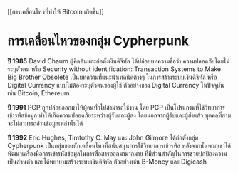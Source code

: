 [[การเคลื่อนไหวที่ทำให้ Bitcoin เกิดขึ้น]]
# การเคลื่อนไหวของกลุ่ม Cypherpunk
**ปี 1985** David Chaum ผู้คิดค้นและก่อตั้งเงินดิจิทัล ได้ปล่อยบทความชื่อว่า ความปลอดภัยโดยไม่ระบุตัวตน หรือ Security without identification: Transaction Systems to Make Big Brother Obsolete เป็นบทความที่แนะนำเทคนิคต่างๆ ในการสร้างระบบเงินดิจิทัล หรือ Digital Currency แบบไม่ต้องระบุตัวตนของผู้ใช้ ตัวอย่างของ Digital Currency ในปัจจุบัน เช่น Bitcoin, Ethereum

**ปี 1991** PGP ถูกปล่อยออกมาให้ผู้คนทั่วไปสามารถใช้งาน โดย PGP เป็นโปรแกรมที่ใช้วิทยาการเข้ารหัสข้อมูล ทำให้เกิดความปลอดภัยระหว่างผู้รับและผู้ส่ง โดยนอกจากผู้รับและผู้ส่งแล้ว บุคคลที่สามจะไม่สามารถอ่านข้อมูลเหล่านั้นได้

**ปี 1992** Eric Hughes, Timtothy C. May และ John Gilmore ได้ก่อตั้งกลุ่ม Cypherpunk เป็นกลุ่มของนักเคลื่อนไหวที่สนับสนุนการใช้วิทยาการเข้ารหัส หลังจากนั้นพวกเขาได้พัฒนาเครื่องมือการเข้ารหัสข้อมูลในการสื่อสารออกมามากมาย ที่มีส่วนสำคัญในการช่วยปกป้องความเป็นส่วนตัว และได้พยายามสร้างระบบเงินดิจิทัล ตัวอย่างเช่น B-Money และ Digicash